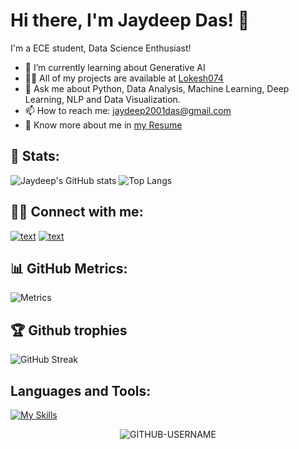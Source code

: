 # Hi there, I'm Jaydeep Das! 👋

I'm a ECE student, Data Science Enthusiast!

- 🌱 I’m currently learning about Generative AI 
- 👨‍💻 All of my projects are available at [Lokesh074](https://github.com/dasjaydeep2001)
- 💬 Ask me about Python, Data Analysis, Machine Learning, Deep Learning, NLP and Data Visualization.
- 📫 How to reach me: jaydeep2001das@gmail.com
- 📄 Know more about me in [my Resume](https://drive.google.com/file/d/1uRrkZLjye2aPCv2-gZ1kslpQo1lEukxG/view?usp=sharing)

## 👦 Stats:
![Jaydeep's GitHub stats](https://github-readme-stats.vercel.app/api?username=dasjaydeep2001&show_icons=true&theme=radical)
![Top Langs](https://github-readme-stats.vercel.app/api/top-langs/?username=dasjaydeep2001&theme=tokyonight)

## 👨‍💻 Connect with me:
[![text](https://img.shields.io/badge/LinkedIn-0077B5?style=for-the-badge&logo=linkedin&logoColor=white)](www.linkedin.com/in/jaydeep-das-01bb05230)
[![text](https://img.shields.io/badge/Instagram-0077B5?style=for-the-badge&logo=Instagram&logoColor=red)](https://www.instagram.com/jaydeep_jsb?igsh=MWw5MThpZTh0OGlqYw==)


## 📊 GitHub Metrics:
![Metrics](https://metrics.lecoq.io/dasjaydeep2001?template=classic&languages=1&achievements=1¬able=1&base.indepth=false&base.hireable=false&languages.limit=8&languages.threshold=0%25&languages.other=false&languages.colors=github&languages.sections=most-used&languages.indepth=false&languages.analysis.timeout=15&languages.categories=markup%2C%20programming&languages.recent.categories=markup%2C%20programming&languages.recent.load=300&languages.recent.days=14&achievements.threshold=C&achievements.secrets=true&achievements.display=detailed&achievements.limit=0¬able.from=organization¬able.repositories=false¬able.indepth=false¬able.types=commit&config.timezone=America%2FNew%20York)

## 🏆 Github trophies
![GitHub Streak](https://github-readme-streak-stats.herokuapp.com/?user=dasjaydeep2001&theme=tokyonight)

##   Languages and Tools:
[![My Skills](https://skillicons.dev/icons?i=python,fastapi,linux,postman,pycharm,pytorch&theme=light)](https://skillicons.dev)

<p align="center"> <img src="https://komarev.com/ghpvc/?username=dasjaydeep2001&label=Profile%20views&color=ce9927&style=flat" alt="GITHUB-USERNAME" /> </p>
